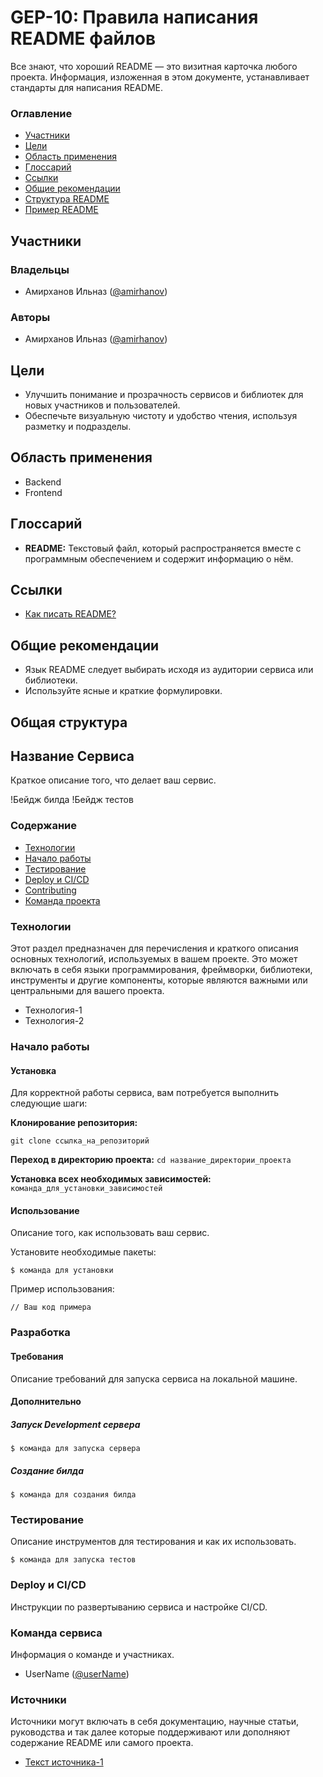 # GEP-10: Правила написания README файлов

Все знают, что хороший README — это визитная карточка любого проекта. Информация, изложенная в этом документе, устанавливает стандарты для написания README.

### Оглавление
- [Участники](#участники)
- [Цели](#цели)
- [Область применения](#область-применения)
- [Глоссарий](#глоссарий)
- [Ссылки](#ссылки)
- [Общие рекомендации](#общие-рекомендации)
- [Структура README](#структура-readme)
- [Пример README](#пример-readme)

## Участники

### Владельцы
- Амирханов Ильназ ([@amirhanov](#))

### Авторы
- Амирханов Ильназ ([@amirhanov](#))

## Цели
- Улучшить понимание и прозрачность сервисов и библиотек для новых участников и пользователей.
- Обеспечьте визуальную чистоту и удобство чтения, используя разметку и подразделы.

## Область применения
- Backend
- Frontend

## Глоссарий
- **README:** Текстовый файл, который распространяется вместе с программным обеспечением и содержит информацию о нём.

## Ссылки
- [Как писать README?](#)

## Общие рекомендации
- Язык README следует выбирать исходя из аудитории сервиса или библиотеки.
- Используйте ясные и краткие формулировки.
## Общая структура
## Название Сервиса

Краткое описание того, что делает ваш сервис.

!Бейдж билда !Бейдж тестов

### Содержание
- [Технологии](#технологии)
- [Начало работы](#начало-работы)
- [Тестирование](#тестирование)
- [Deploy и CI/CD](#deploy-и-cicd)
- [Contributing](#contributing)
- [Команда проекта](#команда-проекта)

### Технологии
 Этот раздел предназначен для перечисления и краткого описания основных технологий, используемых в вашем проекте. 
 Это может включать в себя языки программирования, фреймворки, библиотеки, инструменты и другие компоненты, которые являются важными или центральными для вашего проекта.
- Технология-1
- Технология-2

### Начало работы

#### Установка

Для корректной работы сервиса, вам потребуется выполнить следующие шаги:

 **Клонирование репозитория:** 
   ```
   git clone ссылка_на_репозиторий
   ```

**Переход в директорию проекта:**
    ```
   cd название_директории_проекта
    ```
    
**Установка всех необходимых зависимостей:**
    ```
   команда_для_установки_зависимостей
    ```

#### Использование
Описание того, как использовать ваш сервис.

Установите необходимые пакеты:
```
$ команда для установки
```

Пример использования:
```
// Ваш код примера
```

### Разработка

#### Требования
Описание требований для запуска сервиса на локальной машине.

#### Дополнительно
##### Запуск Development сервера
```
$ команда для запуска сервера
```

##### Создание билда
```
$ команда для создания билда
```

### Тестирование
Описание инструментов для тестирования и как их использовать.

```
$ команда для запуска тестов
```

### Deploy и CI/CD
Инструкции по развертыванию сервиса и настройке CI/CD.

### Команда сервиса
 Информация о команде и участниках.

- UserName ([@userName](#))

### Источники

 Источники могут включать в себя документацию, научные статьи, руководства и так далее которые поддерживают или дополняют содержание README или самого проекта.

- [Текст источника-1](#ссылка-на-источник-1)
